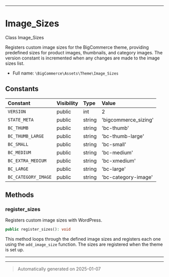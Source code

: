 ***

# Image_Sizes

Class Image_Sizes

Registers custom image sizes for the BigCommerce theme, providing predefined sizes
for product images, thumbnails, and category images. The version constant is incremented
when any changes are made to the image sizes list.

* Full name: `\BigCommerce\Assets\Theme\Image_Sizes`


## Constants

| Constant | Visibility | Type | Value |
|:---------|:-----------|:-----|:------|
|`VERSION`|public|int|2|
|`STATE_META`|public|string|&#039;bigcommerce_sizing&#039;|
|`BC_THUMB`|public|string|&#039;bc-thumb&#039;|
|`BC_THUMB_LARGE`|public|string|&#039;bc-thumb-large&#039;|
|`BC_SMALL`|public|string|&#039;bc-small&#039;|
|`BC_MEDIUM`|public|string|&#039;bc-medium&#039;|
|`BC_EXTRA_MEDIUM`|public|string|&#039;bc-xmedium&#039;|
|`BC_LARGE`|public|string|&#039;bc-large&#039;|
|`BC_CATEGORY_IMAGE`|public|string|&#039;bc-category-image&#039;|


## Methods


### register_sizes

Registers custom image sizes with WordPress.

```php
public register_sizes(): void
```

This method loops through the defined image sizes and registers each one using
the `add_image_size` function. The sizes are registered when the theme is set up.










***


***
> Automatically generated on 2025-01-07
